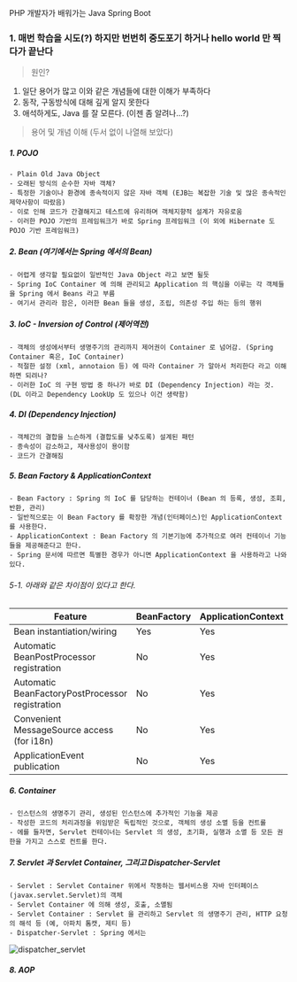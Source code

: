 PHP 개발자가 배워가는 Java Spring Boot


### 1. 매번 학습을 시도(?) 하지만 번번히 중도포기 하거나 hello world 만 찍다가 끝난다
> 원인?
1. 일단 용어가 많고 이와 같은 개념들에 대한 이해가 부족하다
2. 동작, 구동방식에 대해 깊게 알지 못한다
3. 애석하게도, Java 를 잘 모른다. (이젠 좀 알려나...?)


> 용어 및 개념 이해 (두서 없이 나열해 보았다)
##### 1. POJO
    - Plain Old Java Object
    - 오래된 방식의 순수한 자바 객체?
    - 특정한 기술이나 환경에 종속적이지 않은 자바 객체 (EJB는 복잡한 기술 및 많은 종속적인 제약사항이 따랐음)
    - 이로 인해 코드가 간결해지고 테스트에 유리하며 객체지향적 설계가 자유로움
    - 이러한 POJO 기반의 프레임워크가 바로 Spring 프레임워크 (이 외에 Hibernate 도 POJO 기반 프레임워크)
    
##### 2. Bean (여기에서는 Spring 에서의 Bean)
    - 어렵게 생각할 필요없이 일반적인 Java Object 라고 보면 될듯
    - Spring IoC Container 에 의해 관리되고 Application 의 핵심을 이루는 각 객체들을 Spring 에서 Beans 라고 부름
    - 여기서 관리라 함은, 이러한 Bean 들을 생성, 조립, 의존성 주입 하는 등의 행위

##### 3. IoC - Inversion of Control (제어역전)
    - 객체의 생성에서부터 생명주기의 관리까지 제어권이 Container 로 넘어감. (Spring Container 혹은, IoC Container)
    - 적절한 설정 (xml, annotaion 등) 에 따라 Container 가 알아서 처리한다 라고 이해하면 되려나?
    - 이러한 IoC 의 구현 방법 중 하나가 바로 DI (Dependency Injection) 라는 것. (DL 이라고 Dependency LookUp 도 있으나 이건 생략함)
    
##### 4. DI (Dependency Injection)
    - 객체간의 결합을 느슨하게 (결합도를 낮추도록) 설계된 패턴
    - 종속성이 감소하고, 재사용성이 용이함
    - 코드가 간결해짐

##### 5. Bean Factory & ApplicationContext
    - Bean Factory : Spring 의 IoC 를 담당하는 컨테이너 (Bean 의 등록, 생성, 조회, 반환, 관리)
    - 일반적으로는 이 Bean Factory 를 확장한 개념(인터페이스)인 ApplicationContext 를 사용한다.
    - ApplicationContext : Bean Factory 의 기본기능에 추가적으로 여러 컨테이너 기능들을 제공해준다고 한다.
    - Spring 문서에 따르면 특별한 경우가 아니면 ApplicationContext 을 사용하라고 나와있다.
    
###### 5-1. 아래와 같은 차이점이 있다고 한다.
|Feature|BeanFactory|ApplicationContext|
|---|---|---|
|Bean instantiation/wiring|Yes|Yes|
|Automatic BeanPostProcessor registration|No|Yes|
|Automatic BeanFactoryPostProcessor registration|No|Yes|
|Convenient MessageSource access (for i18n)|No|Yes|
|ApplicationEvent publication|No|Yes|
    
##### 6. Container
    - 인스턴스의 생명주기 관리, 생성된 인스턴스에 추가적인 기능을 제공
    - 작성한 코드의 처리과정을 위임받은 독립적인 것으로, 객체의 생성 소멸 등을 컨트롤
    - 에를 들자면, Servlet 컨테이너는 Servlet 의 생성, 초기화, 실행과 소멸 등 모든 권한을 가지고 스스로 컨트롤 한다.

##### 7. Servlet 과 Servlet Container, 그리고 Dispatcher-Servlet
    - Servlet : Servlet Container 위에서 작동하는 웹서비스용 자바 인터페이스(javax.servlet.Servlet)의 객체
    - Servlet Container 에 의해 생성, 호출, 소멸됨
    - Servlet Container : Servlet 을 관리하고 Servlet 의 생명주기 관리, HTTP 요청의 해석 등 (예, 아파치 톰캣, 제티 등)
    - Dispatcher-Servlet : Spring 에서는 

![dispatcher_servlet](http://guruble.com/wp-content/uploads/2014/09/dispatcher_servlet.png)
    
##### 8. AOP
